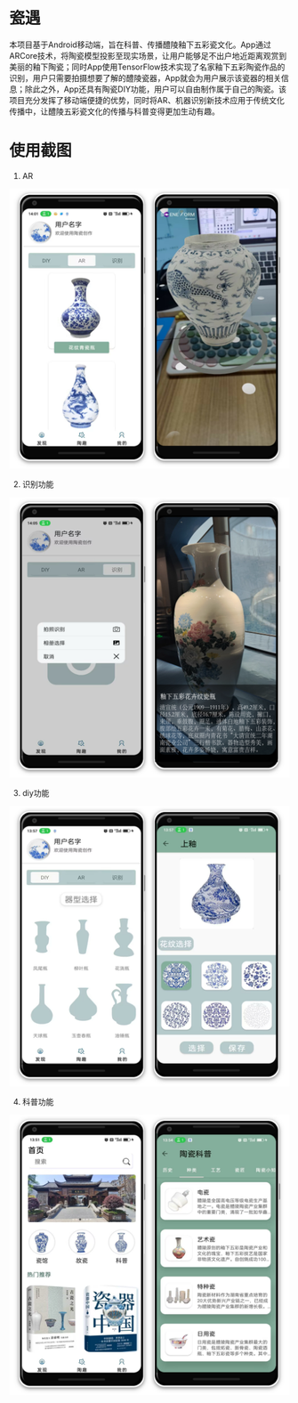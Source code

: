 # 瓷遇

本项目基于Android移动端，旨在科普、传播醴陵釉下五彩瓷文化。App通过ARCore技术，将陶瓷模型投影至现实场景，让用户能够足不出户地近距离观赏到美丽的釉下陶瓷；同时App使用TensorFlow技术实现了名家釉下五彩陶瓷作品的识别，用户只需要拍摄想要了解的醴陵瓷器，App就会为用户展示该瓷器的相关信息；除此之外，App还具有陶瓷DIY功能，用户可以自由制作属于自己的陶瓷。该项目充分发挥了移动端便捷的优势，同时将AR、机器识别新技术应用于传统文化传播中，让醴陵五彩瓷文化的传播与科普变得更加生动有趣。

# 使用截图

1. AR

![AR功能](https://github.com/leiteorz/PorcelainApp/blob/main/%E4%BD%BF%E7%94%A8%E6%88%AA%E5%9B%BE/AR.png)

2. 识别功能

![识别](https://github.com/leiteorz/PorcelainApp/blob/main/%E4%BD%BF%E7%94%A8%E6%88%AA%E5%9B%BE/%E8%AF%86%E5%88%AB.png)

3. diy功能

![diy](https://github.com/leiteorz/PorcelainApp/blob/main/%E4%BD%BF%E7%94%A8%E6%88%AA%E5%9B%BE/diy.png)

4. 科普功能

![科普](https://github.com/leiteorz/PorcelainApp/blob/main/%E4%BD%BF%E7%94%A8%E6%88%AA%E5%9B%BE/%E7%A7%91%E6%99%AE.png)
